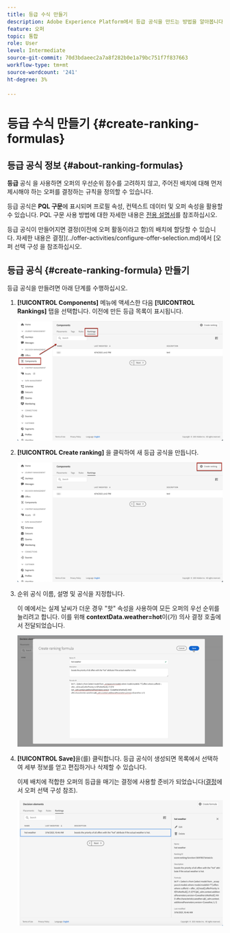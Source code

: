 ```yaml
---
title: 등급 수식 만들기
description: Adobe Experience Platform에서 등급 공식을 만드는 방법을 알아봅니다.
feature: 오퍼
topic: 통합
role: User
level: Intermediate
source-git-commit: 70d3bdaeec2a7a8f282b0e1a79bc751f7f837663
workflow-type: tm+mt
source-wordcount: '241'
ht-degree: 3%

---
```


# 등급 수식 만들기 {#create-ranking-formulas}

## 등급 공식 정보 {#about-ranking-formulas}

**등급** 공식 을 사용하면 오퍼의 우선순위 점수를 고려하지 않고, 주어진 배치에 대해 먼저 제시해야 하는 오퍼를 결정하는 규칙을 정의할 수 있습니다.

등급 공식은 **PQL 구문**&#x200B;에 표시되며 프로필 속성, 컨텍스트 데이터 및 오퍼 속성을 활용할 수 있습니다. PQL 구문 사용 방법에 대한 자세한 내용은 [전용 설명서](https://experienceleague.adobe.com/docs/experience-platform/segmentation/pql/overview.html)를 참조하십시오.

등급 공식이 만들어지면 결정(이전에 오퍼 활동이라고 함)의 배치에 할당할 수 있습니다. 자세한 내용은 결정](../offer-activities/configure-offer-selection.md)에서 [오퍼 선택 구성 을 참조하십시오.

## 등급 공식 {#create-ranking-formula} 만들기

등급 공식을 만들려면 아래 단계를 수행하십시오.

1. **[!UICONTROL Components]** 메뉴에 액세스한 다음 **[!UICONTROL Rankings]** 탭을 선택합니다. 이전에 만든 등급 목록이 표시됩니다.

   ![](../../assets/rankings-list.png)

1. **[!UICONTROL Create ranking]** 을 클릭하여 새 등급 공식을 만듭니다.

   ![](../../assets/ranking-create-formula.png)

1. 순위 공식 이름, 설명 및 공식을 지정합니다.

   이 예에서는 실제 날씨가 더운 경우 &quot;핫&quot; 속성을 사용하여 모든 오퍼의 우선 순위를 늘리려고 합니다. 이를 위해 **contextData.weather=hot**&#x200B;이(가) 의사 결정 호출에서 전달되었습니다.

   ![](../../assets/ranking-syntax.png)

1. **[!UICONTROL Save]**&#x200B;을(를) 클릭합니다. 등급 공식이 생성되면 목록에서 선택하여 세부 정보를 얻고 편집하거나 삭제할 수 있습니다.

   이제 배치에 적합한 오퍼의 등급을 매기는 결정에 사용할 준비가 되었습니다([결정](../offer-activities/configure-offer-selection.md)에서 오퍼 선택 구성 참조).

   ![](../../assets/ranking-formula-created.png)
